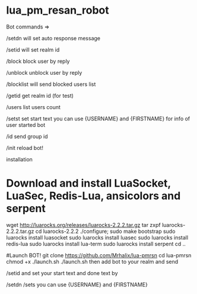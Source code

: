 # lua_pm_resan_robot

Bot commands =>

/setdn <done msg>
will set auto response message

/setid 
will set realm id

/block
block user by reply

/unblock
unblock user by reply

/blocklist
will send blocked users list

/getid
get realm id (for test)

/users
list users count

/setst <start msg>
set start text you can use {USERNAME} and {FIRSTNAME} for info of user started bot

/id
send group id

/init
reload bot!

installation
# Download and install LuaSocket, LuaSec, Redis-Lua, ansicolors and serpent

 wget http://luarocks.org/releases/luarocks-2.2.2.tar.gz
 tar zxpf luarocks-2.2.2.tar.gz
 cd luarocks-2.2.2
 ./configure; sudo make bootstrap
 sudo luarocks install luasocket
 sudo luarocks install luasec
 sudo luarocks install redis-lua
 sudo luarocks install lua-term
 sudo luarocks install serpent
 cd ..

 #Launch BOT!
 git clone https://github.com/Mrhalix/lua-pmrsn
 cd lua-pmrsn
 chmod +x ./launch.sh
 ./launch.sh
then add bot to your realm and send

/setid
and set your start text and done text by

/setdn <msg>
/sets <your text> you can use {USERNAME} and {FIRSTNAME}
